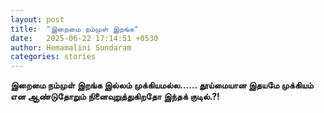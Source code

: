 ```yaml
---
layout: post
title:  "இறைமை நம்முள் இறங்க"
date:   2025-06-22 17:14:51 +0530
author: Hemamalini Sundaram
categories: stories
---
```


**இறைமை நம்முள் இறங்க இல்லம் முக்கியமல்ல\...\... தூய்மையான இதயமே முக்கியம் என
ஆண்டுதோறும் நினைவுறுத்துகிறதோ இந்தக் குடில்.?!**
